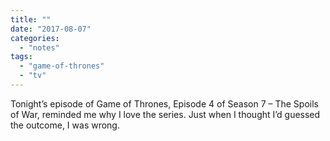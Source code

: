 ```yaml
---
title: ""
date: "2017-08-07"
categories: 
  - "notes"
tags: 
  - "game-of-thrones"
  - "tv"
---
```


Tonight’s episode of Game of Thrones, Episode 4 of Season 7 – The Spoils of War, reminded me why I love the series. Just when I thought I’d guessed the outcome, I was wrong.
